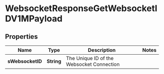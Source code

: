 

# WebsocketResponseGetWebsocketIDV1MPayload

## Properties

Name | Type | Description | Notes
------------ | ------------- | ------------- | -------------
**sWebsocketID** | **String** | The Unique ID of the Websocket Connection | 




